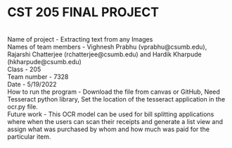 # CST 205 FINAL PROJECT
<br>
Name of project - Extracting text from any Images
<br>
Names of team members - Vighnesh Prabhu (vprabhu@csumb.edu), Rajarshi Chatterjee (rchatterjee@csumb.edu) and Hardik Kharpude (hkharpude@csumb.edu)
<br>
Class - 205
<br>
Team number - 7328
<br>
Date - 5/19/2022
<br>
How to run the program - Download the file from canvas or GitHub, Need Tesseract python library, Set the location of the tesseract application in the ocr.py file.
<br>
Future work - This OCR model can be used for bill splitting applications where when the users can scan their receipts and generate a list view and assign what was purchased by whom and how much was paid for the particular item.
